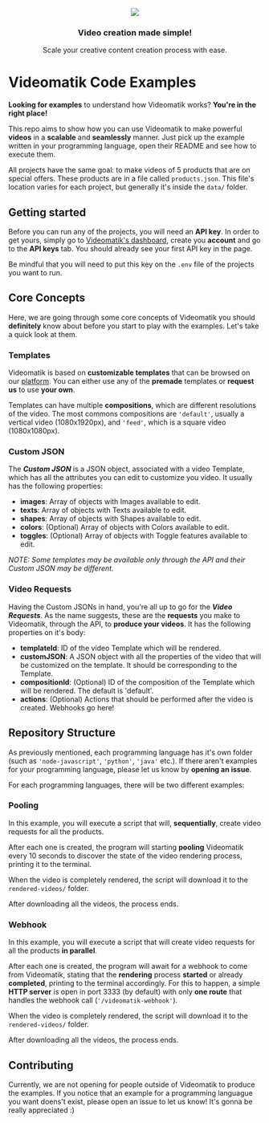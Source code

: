<p align="center"><img src="https://i.imgur.com/1Y8Gi0m.png" /></p>
<h3 align="center">Video creation made simple!</h3>
<p align="center">Scale your creative content creation process with ease.</p>

# Videomatik Code Examples

**Looking for examples** to understand how Videomatik works? **You're in the right place!**

This repo aims to show how you can use Videomatik to make powerful **videos** in a **scalable** and **seamlessly** manner. Just pick up the example written in your programming language, open their README and see how to execute them.

All projects have the same goal: to make videos of 5 products that are on special offers. These products are in a file called `products.json`. This file's location varies for each project, but generally it's inside the `data/` folder.

## Getting started

Before you can run any of the projects, you will need an **API key**. In order to get yours, simply go to [Videomatik's dashboard](https://dashboard.videomatik.com.br/), create you **account** and go to the **API keys** tab. You should already see your first API key in the page.

Be mindful that you will need to put this key on the `.env` file of the projects you want to run. 

## Core Concepts

Here, we are going through some core concepts of Videomatik you should **definitely** know about before you start to play with the examples. Let's take a quick look at them.

### Templates

Videomatik is based on **customizable templates** that can be browsed on our [platform](https://dashboard.videomatik.com.br/templates/?category=all&format=all). You can either use any of the **premade** templates or **request us** to use **your own**.

Templates can have multiple **compositions**, which are different resolutions of the video. The most commons compositions are `'default'`, usually a vertical video (1080x1920px), and `'feed'`, which is a square video (1080x1080px).

### Custom JSON

The ***Custom JSON*** is a JSON object, associated with a video Template, which has all the attributes you can edit to customize you video. It usually has the following properties:

  - **images**: Array of objects with Images available to edit.
  - **texts**: Array of objects with Texts available to edit.
  - **shapes**: Array of objects with Shapes available to edit.
  - **colors**: (Optional) Array of objects with Colors available to edit.
  - **toggles**: (Optional) Array of objects with Toggle features available to edit.

*NOTE: Some templates may be available only through the API and their Custom JSON may be different.*

### Video Requests

Having the Custom JSONs in hand, you're all up to go for the ***Video Requests***. As the name suggests, these are the **requests** you make to Videomatik, through the API, to **produce your videos**. It has the following properties on it's body:
  - **templateId**: ID of the video Template which will be rendered.
  - **customJSON**: A JSON object with all the properties of the video that will be customized on the template. It should be corresponding to the Template.
  - **compositionId**: (Optional) ID of the composition of the Template which will be rendered. The default is 'default'.
  - **actions**: (Optional) Actions that should be performed after the video is created. Webhooks go here!

## Repository Structure

As previously mentioned, each programming language has it's own folder (such as `'node-javascript'`, `'python'`, `'java'` etc.). If there aren't examples for your programming language, please let us know by **opening an issue**.

For each programming languages, there will be two different examples:

### Pooling

In this example, you will execute a script that will, **sequentially**, create video requests for all the products. 

After each one is created, the program will starting **pooling** Videomatik every 10 seconds to discover the state of the video rendering process, printing it to the terminal.

When the video is completely rendered, the script will download it to the `rendered-videos/` folder.

After downloading all the videos, the process ends.

### Webhook

In this example, you will execute a script that will create video requests for all the products **in parallel**. 

After each one is created, the program will await for a webhook to come from Videomatik, stating that the **rendering** process **started** or already **completed**, printing to the terminal accordingly. For this to happen, a simple **HTTP server** is open in port 3333 (by default) with only **one route** that handles the webhook call (`'/videomatik-webhook'`).

When the video is completely rendered, the script will download it to the `rendered-videos/` folder.

After downloading all the videos, the process ends.

## Contributing

Currently, we are not opening for people outside of Videomatik to produce the examples. If you notice that an example for a programming languague you want doens't exist, please open an issue to let us know! It's gonna be really appreciated :)